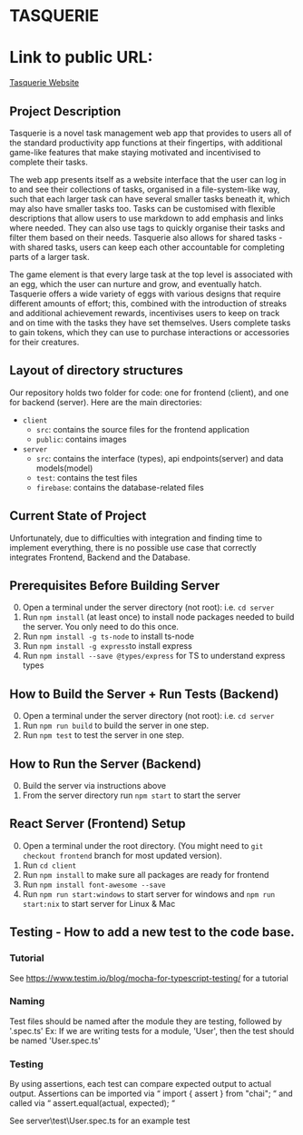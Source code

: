 # TASQUERIE

# Link to public URL:
[Tasquerie Website](https://tasquerie-9e335.web.app/)

## Project Description
Tasquerie is a novel task management web app that provides to users all of the standard productivity app functions at their fingertips, with additional game-like features that make staying motivated and incentivised to complete their tasks.

The web app presents itself as a website interface that the user can log in to and see their collections of tasks, organised in a file-system-like way, such that each larger task can have several smaller tasks beneath it, which may also have smaller tasks too. Tasks can be customised with flexible descriptions that allow users to use markdown to add emphasis and links where needed. They can also use tags to quickly organise their tasks and filter them based on their needs. Tasquerie also allows for shared tasks - with shared tasks, users can keep each other accountable for completing parts of a larger task.

The game element is that every large task at the top level is associated with an egg, which the user can nurture and grow, and eventually hatch. Tasquerie offers a wide variety of eggs with various designs that require different amounts of effort; this, combined with the introduction of streaks and additional achievement rewards, incentivises users to keep on track and on time with the tasks they have set themselves. Users complete tasks to gain tokens, which they can use to purchase interactions or accessories for their creatures.

## Layout of directory structures
Our repository holds two folder for code: one for frontend (client), and one for backend (server). Here are the main directories:
- `client`
    - `src`: contains the source files for the frontend application
    - `public`: contains images
- `server`
    - `src`: contains the interface (types), api endpoints(server) and data models(model)
    - `test`: contains the test files
    - `firebase`: contains the database-related files

## Current State of Project
Unfortunately, due to difficulties with integration and finding time to implement everything, there is no possible use case that correctly integrates Frontend, Backend and the Database.

## Prerequisites Before Building Server
0. Open a terminal under the server directory (not root): i.e. `cd server`
1. Run `npm install` (at least once) to install node packages needed to build the server. You only need to do this once.
2. Run `npm install -g ts-node` to install ts-node
3. Run `npm install -g express`to install express
4. Run `npm install --save @types/express` for TS to understand express types

## How to Build the Server + Run Tests (Backend)
0. Open a terminal under the server directory (not root): i.e. `cd server`
1. Run `npm run build` to build the server in one step.
2. Run `npm test` to test the server in one step.

## How to Run the Server (Backend)
0. Build the server via instructions above
1. From the server directory run `npm start` to start the server

## React Server (Frontend) Setup
0. Open a terminal under the root directory. (You might need to `git checkout frontend` branch for most updated version).
1. Run `cd client`
1. Run `npm install` to make sure all packages are ready for frontend
3. Run `npm install font-awesome --save`
3. Run `npm run start:windows` to start server for windows and `npm run start:nix` to start server for Linux & Mac

## Testing - How to add a new test to the code base.

### Tutorial
See https://www.testim.io/blog/mocha-for-typescript-testing/ for a tutorial

### Naming
Test files should be named after the module they are testing, followed by '.spec.ts'
Ex: If we are writing tests for a module, 'User', then the test should be named 'User.spec.ts'

 ### Testing
By using assertions, each test can compare expected output to actual output.
Assertions can be imported via “  import { assert } from "chai";  “ and called via “  assert.equal(actual, expected);  “

See server\test\User.spec.ts for an example test
